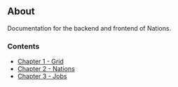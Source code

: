 ## About

Documentation for the backend and frontend of Nations.

### Contents

* [Chapter 1 - Grid](/about/Chapter1_Grid.md)
* [Chapter 2 - Nations](/about/Chapter2_Nations.md)
* [Chapter 3 - Jobs](/about/Chapter3_Jobs.md)